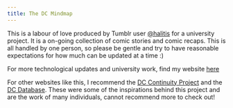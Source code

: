 ```yaml
---
title: The DC Mindmap
---
```

This is a labour of love produced by Tumblr user [@halitis](https://www.tumblr.com/halitis) for a university project. It is a on-going collection of comic stories and comic recaps. This is all handled by one person, so please be gentle and try to have reasonable expectations for how much can be updated at a time :)

For more technological updates and university work, find my website [here](https://chiwhooo.wordpress.com/)

For other websites like this, I recommend the [DC Continuity Project](http://www.dccontinuityproject.com/) and the [DC Database](https://dc.fandom.com/wiki/DC_Comics_Database). These were some of the inspirations behind this project and are the work of many individuals, cannot recommend more to check out!